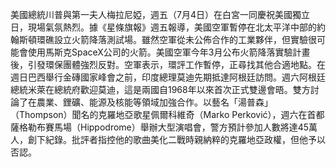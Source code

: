 美國總統川普與第一夫人梅拉尼婭，週五（7月4日）在白宮一同慶祝美國獨立日，現場氣氛熱烈。據《星條旗報》週五報導，美國空軍暫停在北太平洋中部的約翰斯頓環礁設立火箭降落測試場。雖然空軍從未公佈合作的工業夥伴，但實驗很可能會使用馬斯克SpaceX公司的火箭。美國空軍今年3月公布火箭降落實驗計畫後，引發環保團體強烈反對。空軍表示，環評工作暫停，正尋找其他合適地點。在週日巴西舉行金磚國家峰會之前，印度總理莫迪先期抵達阿根廷訪問。週六阿根廷總統米萊在總統府歡迎莫迪，這是兩國自1968年以來首次正式雙邊會晤。雙方討論了在農業、鋰礦、能源及核能等領域加強合作。以藝名「湯普森」（Thompson）聞名的克羅地亞歌星佩爾科維奇（Marko Perković），週六在首都薩格勒布賽馬場（Hippodrome）舉辦大型演唱會，警方預計參加人數將達45萬人，創下紀錄。批評者指控他的歌曲美化二戰時親納粹的克羅地亞政權，但他予以否認。